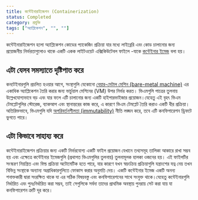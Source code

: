 ```yaml
---
title: কন্টেইনারাইজেশন (Containerization)
status: Completed
category: প্রযুক্তি
tags: ["অ্যাপ্লিকেশন", "", ""]
---
```


কন্টেইনারাইজেশন হলো অ্যাপ্লিকেশন কোডের প্যাকেজিং প্রক্রিয়া যার মধ্যে লাইব্রেরি এবং কোড চালানোর জন্য প্রয়োজনীয় নির্ভরতাগুলোও থাকে একটি একক লাইটওয়েট এক্সিকিউটেবল ফাইলে  -যাকে [কন্টেইনার ইমেজ](/bn/container-image/) বলা হয়।
## এটা যেসব সমস্যাতে দৃষ্টিপাত করে

কনটেইনারগুলি প্রচলিত হওয়ার আগে, সংস্থাগুলি যেকোনো  [বেয়ার-মেটাল মেশিন (bare-metal machine)](/bn/bare_metal_machine/) এর একাধিক অ্যাপ্লিকেশন তৈরি করার জন্য ভার্চুয়াল মেশিনের (VM) উপর নির্ভর করত। ভিএমগুলি পাত্রের তুলনায় উল্লেখযোগ্যভাবে  বড় এবং যার ফলে এটি চালানোর জন্য একটি হাইপারভাইজার প্রয়োজন।যেহেতু এই বৃহৎ ভিএম টেমপ্লেটগুলির স্টোরেজ, ব্যাকআপ এবং স্থানান্তরের কাজ করে, এ কারণে ভিএম টেমপ্লেট তৈরি করাও একটি ধীর প্রক্রিয়া। অতিরিক্তভাবে, ভিএমগুলি যদি  [অপরিবর্তনশীলতা (immutability)](/bn/immutable-infrastructure//) নীতি লঙ্ঘন করে, তবে এটি কনফিগারেশন ড্রিফটে ভুগতে পারে। 

## এটা কিভাবে সাহায্য করে

কন্টেইনারাইজেশন প্রক্রিয়ার জন্য একটি নির্ভরযোগ্য একটি ফাইল প্রয়োজন যেখানে তথ্যসমূহ তালিকা আকারে রাখা সম্ভব হয় এবং এক্ষেত্রে কন্টেইনার ইমেজগুলি (প্রথাগত ভিএমগুলির তুলনায়) তুলনামূলক হালকা ওজনের হয়। এই ফাইলটির সংস্করণ নিয়ন্ত্রিত এবং বিল্ড প্রক্রিয়া অটোমেটিক হতে পারে, যার কারণে যখন স্বয়ংক্রিয় প্রক্রিয়াগুলি যন্ত্রাংশের যত্ন নেয় তখন বিভিন্ন সংস্থাকে অন্যান্য অগ্রাধিকারগুলিতে ফোকাস করার অনুমতি দেয়। একটি কন্টেইনার ইমেজ একটি অনন্য শনাক্তকারী দ্বারা সংরক্ষিত থাকে যা এর সঠিক বিষয়বস্তু এবং কনফিগারেশনের সাথে সংযুক্ত থাকে।যেহেতু কন্টেইনারগুলি নির্ধারিত এবং পুনঃনির্ধারিত করা সম্ভব, তাই সেগুলিকে সর্বদা তাদের প্রাথমিক অবস্থায় পুনরায় সেট করা যায় যা কনফিগারেশন ত্রুটি দূর করে।
 

